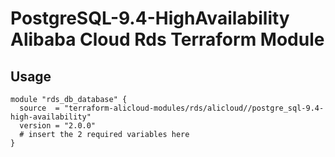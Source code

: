#  PostgreSQL-9.4-HighAvailability Alibaba Cloud Rds Terraform Module

## Usage
```hcl
module "rds_db_database" {
  source  = "terraform-alicloud-modules/rds/alicloud//postgre_sql-9.4-high-availability"
  version = "2.0.0"
  # insert the 2 required variables here
}
```

<!-- BEGINNING OF PRE-COMMIT-TERRAFORM DOCS HOOK -->
<!-- END OF PRE-COMMIT-TERRAFORM DOCS HOOK -->